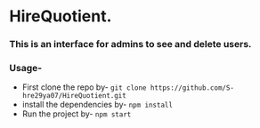 # HireQuotient.

### This is an interface for admins to see and delete users.

### Usage-

* First clone the repo by-
```git clone https://github.com/S-hre29ya07/HireQuotient.git```
* install the dependencies by-
```npm install```
* Run the project by-
```npm start```
